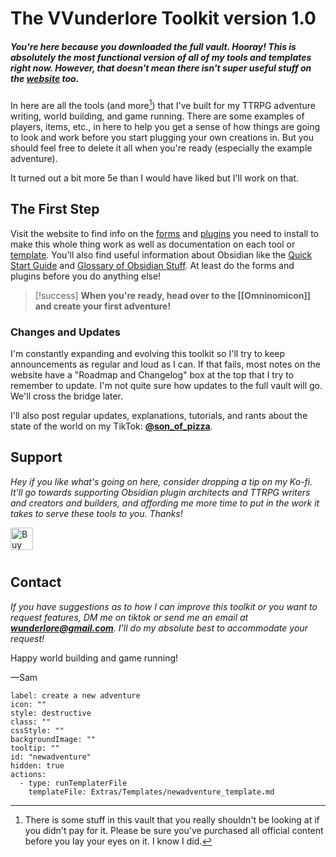 # The VVunderlore Toolkit version 1.0

##### You're here because you downloaded the full vault. Hooray! This is absolutely the most functional version of all of my tools and templates right now. However, that doesn't mean there isn't super useful stuff on the [website](http://vvunderlore.com) too.  

In here are all the tools (and more[^1]) that I've built for my TTRPG adventure writing, world building, and game running. There are some examples of players, items, etc., in here to help you get a sense of how things are going to look and work before you start plugging your own creations in. But you should feel free to delete it all when you're ready (especially the example adventure).  

It turned out a bit more 5e than I would have liked but I'll work on that. 

## The First Step
Visit the website to find info on the [forms](https://vvunderlore.com/Toolkit/Compendium+Templates/All+Template+Forms) and [plugins](https://vvunderlore.com/Toolkit/Plugins) you need to install to make this whole thing work as well as documentation on each tool or 
[template](https://vvunderlore.com/toolkit/compendium_templates). You'll also find useful information about Obsidian like the [Quick Start Guide](https://vvunderlore.com/Toolkit/Obsidian+Quick+Start+Guide) and [Glossary of Obsidian Stuff](https://vvunderlore.com/Toolkit/Obsidian+Basics+and+Glossary). At least do the forms and plugins before you do anything else!

>[!success] **When you're ready, head over to the [[Omninomicon]] and create your first adventure!**

### Changes and Updates
I'm constantly expanding and evolving this toolkit so I'll try to keep announcements as regular and loud as I can. If that fails, most notes  on the website have a "Roadmap and Changelog" box at the top that I try to remember to update. I'm not quite sure how updates to the full vault will go. We'll cross the bridge later.

I'll also post regular updates, explanations, tutorials, and rants about the state of the world on my TikTok: **[@son_of_pizza](http://tiktok.com/@son_of_pizza)**.

## Support
*Hey if you like what's going on here, consider dropping a tip on my Ko-fi. It'll go towards supporting Obsidian plugin architects and TTRPG writers and creators and builders, and affording me more time to put in the work it takes to serve these tools to you. Thanks!*

<a href='https://ko-fi.com/F1F31B5WPR' target='_blank'><img height='36' style='border:0px;height:36px;float:left !important;margin-bottom:10px;' src='https://storage.ko-fi.com/cdn/kofi6.png?v=6' border='0' alt='Buy Me a Coffee at ko-fi.com' /></a>
<br clear="both">
## Contact
*If you have suggestions as to how I can improve this toolkit or you want to request features, DM me on tiktok or send me an email at **wunderlore@gmail.com**. I'll do my absolute best to accommodate your request!*


Happy world building and game running!

—Sam



```meta-bind-button
label: create a new adventure
icon: ""
style: destructive
class: ""
cssStyle: ""
backgroundImage: ""
tooltip: ""
id: "newadventure"
hidden: true
actions:
  - type: runTemplaterFile
    templateFile: Extras/Templates/newadventure_template.md

```



[^1]: There is some stuff in this vault that you really shouldn't be looking at if you didn't pay for it. Please be sure you've purchased all official content before you lay your eyes on it. I know I did.